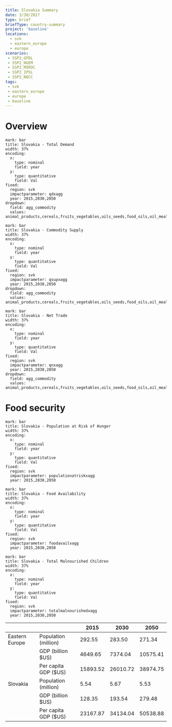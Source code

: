 ```yaml
---
title: Slovakia Summary
date: 3/30/2017
type: brief
briefType: country-summary
project: 'baseline'
locations:
  - svk
  - eastern_europe
  - europe
scenarios:
 - SSP2_GFDL
 - SSP2_HGEM
 - SSP2_MIROC
 - SSP2_IPSL
 - SSP2_NOCC
tags:
 - svk
 - eastern_europe
 - europe
 - baseline
---
```

# Overview 

```chart
mark: bar
title: Slovakia - Total Demand
width: 37%
encoding:
  x:
    type: nominal
    field: year
  y:
    type: quantitative
    field: Val
fixed:
  region: svk
  impactparameter: qdxagg
  year: 2015,2030,2050
dropdown:
  field: agg_commodity
  values: animal_products,cereals,fruits_vegetables,oils_seeds,food_oils,oil_meals,other,pulses,roots_tubers,sugar
```

```chart
mark: bar
title: Slovakia - Commodity Supply
width: 37%
encoding:
  x:
    type: nominal
    field: year
  y:
    type: quantitative
    field: Val
fixed:
  region: svk
  impactparameter: qsupxagg
  year: 2015,2030,2050
dropdown:
  field: agg_commodity
  values: animal_products,cereals,fruits_vegetables,oils_seeds,food_oils,oil_meals,other,pulses,roots_tubers,sugar
```

```chart
mark: bar
title: Slovakia - Net Trade
width: 37%
encoding:
  x:
    type: nominal
    field: year
  y:
    type: quantitative
    field: Val
fixed:
  region: svk
  impactparameter: qnxagg
  year: 2015,2030,2050
dropdown:
  field: agg_commodity
  values: animal_products,cereals,fruits_vegetables,oils_seeds,food_oils,oil_meals,other,pulses,roots_tubers,sugar
```

# Food security

```chart
mark: bar
title: Slovakia - Population at Risk of Hunger
width: 37%
encoding:
  x:
    type: nominal
    field: year
  y:
    type: quantitative
    field: Val
fixed:
  region: svk
  impactparameter: populationatriskxagg
  year: 2015,2030,2050
```

```chart
mark: bar
title: Slovakia - Food Availability
width: 37%
encoding:
  x:
    type: nominal
    field: year
  y:
    type: quantitative
    field: Val
fixed:
  region: svk
  impactparameter: foodavailxagg
  year: 2015,2030,2050
```

```chart
mark: bar
title: Slovakia - Total Malnourished Children
width: 37%
encoding:
  x:
    type: nominal
    field: year
  y:
    type: quantitative
    field: Val
fixed:
  region: svk
  impactparameter: totalmalnourishedxagg
  year: 2015,2030,2050
```

|   |   | 2015 | 2030 | 2050 |
|---|---|---|---|---|
| Eastern Europe | Population (million) | 292.55 | 283.50 | 271.34 |
|  | GDP (billion $US) | 4649.65 | 7374.04 | 10575.41 |
|  | Per capita GDP ($US) | 15893.52 | 26010.72 | 38974.75 |
| Slovakia | Population (million) | 5.54 | 5.67 | 5.53 |
|  | GDP (billion $US) | 128.35 | 193.54 | 279.48 |
|  | Per capita GDP ($US) | 23167.87| 34134.04| 50538.88|